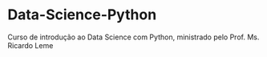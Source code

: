# Data-Science-Python
Curso de introdução ao Data Science com Python, ministrado pelo Prof. Ms. Ricardo Leme
